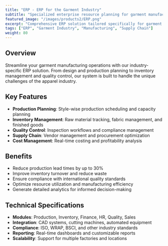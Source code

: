 ```yaml
---
title: "ERP - ERP for the Garment Industry"
subtitle: "Specialized enterprise resource planning for garment manufacturing"
featured_image: "/images/products2/ERP.png"
excerpt: "Comprehensive ERP solution tailored specifically for garment manufacturers, covering production planning to supply chain management."
tags: ["ERP", "Garment Industry", "Manufacturing", "Supply Chain"]
weight: 80
---
```


## Overview

Streamline your garment manufacturing operations with our industry-specific ERP solution. From design and production planning to inventory management and quality control, our system is built to handle the unique challenges of the apparel industry.

## Key Features

- **Production Planning**: Style-wise production scheduling and capacity planning
- **Inventory Management**: Raw material tracking, fabric management, and finished goods
- **Quality Control**: Inspection workflows and compliance management
- **Supply Chain**: Vendor management and procurement optimization
- **Cost Management**: Real-time costing and profitability analysis

## Benefits

- Reduce production lead times by up to 30%
- Improve inventory turnover and reduce waste
- Ensure compliance with international quality standards
- Optimize resource utilization and manufacturing efficiency
- Generate detailed analytics for informed decision-making

## Technical Specifications

- **Modules**: Production, Inventory, Finance, HR, Quality, Sales
- **Integration**: CAD systems, cutting machines, automated equipment
- **Compliance**: ISO, WRAP, BSCI, and other industry standards
- **Reporting**: Real-time dashboards and customizable reports
- **Scalability**: Support for multiple factories and locations